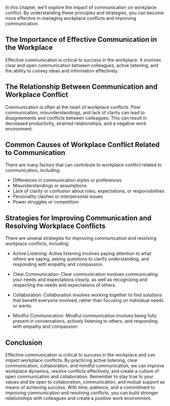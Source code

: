 
In this chapter, we'll explore the impact of communication on workplace conflict. By understanding these principles and strategies, you can become more effective in managing workplace conflicts and improving communication.

The Importance of Effective Communication in the Workplace
----------------------------------------------------------

Effective communication is critical to success in the workplace. It involves clear and open communication between colleagues, active listening, and the ability to convey ideas and information effectively.

The Relationship Between Communication and Workplace Conflict
-------------------------------------------------------------

Communication is often at the heart of workplace conflicts. Poor communication, misunderstandings, and lack of clarity can lead to disagreements and conflicts between colleagues. This can result in decreased productivity, strained relationships, and a negative work environment.

Common Causes of Workplace Conflict Related to Communication
------------------------------------------------------------

There are many factors that can contribute to workplace conflict related to communication, including:

* Differences in communication styles or preferences
* Misunderstandings or assumptions
* Lack of clarity or confusion about roles, expectations, or responsibilities
* Personality clashes or interpersonal issues
* Power struggles or competition

Strategies for Improving Communication and Resolving Workplace Conflicts
------------------------------------------------------------------------

There are several strategies for improving communication and resolving workplace conflicts, including:

* Active Listening: Active listening involves paying attention to what others are saying, asking questions to clarify understanding, and responding with empathy and compassion.

* Clear Communication: Clear communication involves communicating your needs and expectations clearly, as well as recognizing and respecting the needs and expectations of others.

* Collaboration: Collaboration involves working together to find solutions that benefit everyone involved, rather than focusing on individual needs or wants.

* Mindful Communication: Mindful communication involves being fully present in conversations, actively listening to others, and responding with empathy and compassion.

Conclusion
----------

Effective communication is critical to success in the workplace and can impact workplace conflicts. By practicing active listening, clear communication, collaboration, and mindful communication, we can improve workplace dynamics, resolve conflicts effectively, and create a culture of open communication and collaboration. Remember to stay true to your values and be open to collaboration, communication, and mutual support as means of achieving success. With time, patience, and a commitment to improving communication and resolving conflicts, you can build stronger relationships with colleagues and create a positive work environment.
